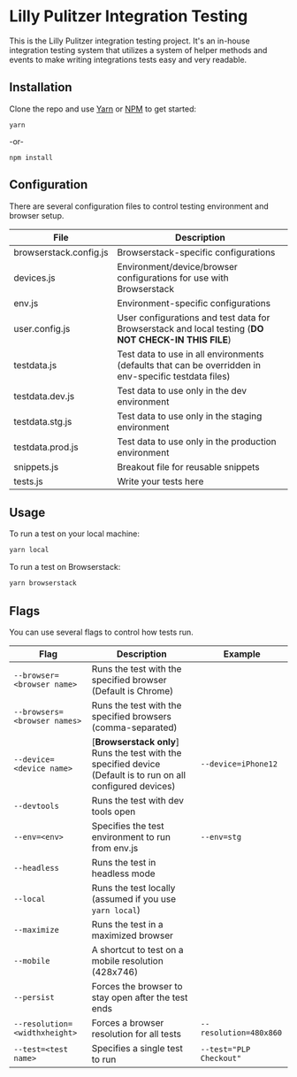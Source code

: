 # Lilly Pulitzer Integration Testing

This is the Lilly Pulitzer integration testing project. It's an in-house integration testing system that utilizes a system of helper methods and events to make writing integrations tests easy and very readable.
## Installation

Clone the repo and use [Yarn](https://yarnpkg.com/) or [NPM](https://www.npmjs.com/) to get started:

```
yarn
```
-or-
```
npm install
```

## Configuration
There are several configuration files to control testing environment and browser setup.

| File         | Description                                         |
|--------------|-----------------------------------------------------|
| browserstack.config.js | Browserstack-specific configurations |
| devices.js   | Environment/device/browser configurations for use with Browserstack |
| env.js       | Environment-specific configurations                 |
| user.config.js | User configurations and test data for Browserstack and local testing (**DO NOT CHECK-IN THIS FILE**) |
| testdata.js | Test data to use in all environments (defaults that can be overridden in env-specific testdata files) |
| testdata.dev.js | Test data to use only in the dev environment |
| testdata.stg.js | Test data to use only in the staging environment |
| testdata.prod.js | Test data to use only in the production environment |
| snippets.js  | Breakout file for reusable snippets                 |
| tests.js     | Write your tests here                               |

## Usage
To run a test on your local machine:
```js
yarn local
```
To run a test on Browserstack:
```js
yarn browserstack
```

## Flags
You can use several flags to control how tests run.

| Flag         | Description                                         | Example                        |
|--------------|-----------------------------------------------------|--------------------------------|
| `--browser=<browser name>` | Runs the test with the specified browser (Default is Chrome)           |
| `--browsers=<browser names>` | Runs the test with the specified browsers (comma-separated)          |
| `--device=<device name>` | [**Browserstack only**] Runs the test with the specified device (Default is to run on all configured devices) | `--device=iPhone12` |
| `--devtools` | Runs the test with dev tools open                   |                                |
| `--env=<env>`| Specifies the test environment to run from env.js   | `--env=stg`                    |
| `--headless` | Runs the test in headless mode                      |                                |
| `--local`    | Runs the test locally (assumed if you use `yarn local`) |                            |
| `--maximize` | Runs the test in a maximized browser                |                                |
| `--mobile`   | A shortcut to test on a mobile resolution (428x746) |                                |
| `--persist`  | Forces the browser to stay open after the test ends |                                |
| `--resolution=<widthxheight>` | Forces a browser resolution for all tests | `--resolution=480x860`  |
| `--test=<test name>` | Specifies a single test to run              | `--test="PLP Checkout"`        |# Selenium-JavaScript
